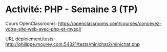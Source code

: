 # Activité: PHP - Semaine 3 (TP)
Cours OpenClassrooms: https://openclassrooms.com/courses/concevez-votre-site-web-avec-php-et-mysql/

URL déploiement/tests: http://philippe.mourey.com:54321/tests/minichat2/minichat.php

